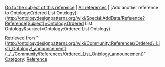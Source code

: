 [Go to the subject of this reference](../../Ontology/Ordered_List_Ontology "Ontology:Ordered List Ontology") | [All references](../../Community/References.1 "Community:References") | [Add another reference to Ontology:Ordered List Ontology](http://ontologydesignpatterns.org/wiki/Special:AddData/Reference?Reference[Subject]=Ontology:Ordered List Ontology&subject=Ontology:Ordered List Ontology)


Retrieved from "[http://ontologydesignpatterns.org/wiki/Community:References/Ordered\_List\_Ontology\_announcement](../../Community/References/Ordered_List_Ontology_announcement)"
 [Category](http://ontologydesignpatterns.org/wiki/Special:Categories "Special:Categories"): [Reference](../../Category/Reference "Category:Reference")